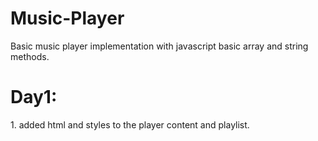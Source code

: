 # Music-Player
Basic music player implementation with javascript basic array and string methods.
<h1>Day1:</h1> 1. added html and styles to the player content and playlist.
